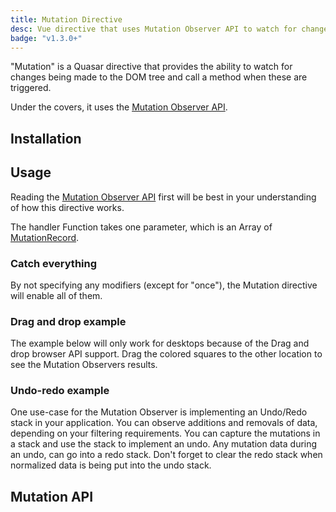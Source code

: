 ```yaml
---
title: Mutation Directive
desc: Vue directive that uses Mutation Observer API to watch for changes being made to the DOM tree.
badge: "v1.3.0+"
---
```


"Mutation" is a Quasar directive that provides the ability to watch for changes being made to the DOM tree and call a method when these are triggered.

Under the covers, it uses the [Mutation Observer API](https://developer.mozilla.org/en-US/docs/Web/API/MutationObserver).

## Installation

<doc-installation directives="Mutation" />

## Usage

Reading the [Mutation Observer API](https://developer.mozilla.org/en-US/docs/Web/API/MutationObserver) first will be best in your understanding of how this directive works.

The handler Function takes one parameter, which is an Array of [MutationRecord](https://developer.mozilla.org/en-US/docs/Web/API/MutationRecord).

### Catch everything

By not specifying any modifiers (except for "once"), the Mutation directive will enable all of them.

<doc-example title="Catch everything" file="Mutation/CatchAll" />

### Drag and drop example

The example below will only work for desktops because of the Drag and drop browser API support. Drag the colored squares to the other location to see the Mutation Observers results.

<doc-example title="Drag and Drop (desktop only)" file="Mutation/DragDrop" />

### Undo-redo example

One use-case for the Mutation Observer is implementing an Undo/Redo stack in your application. You can observe additions and removals of data, depending on your filtering requirements. You can capture the mutations in a stack and use the stack to implement an undo. Any mutation data during an undo, can go into a redo stack. Don't forget to clear the redo stack when normalized data is being put into the undo stack.

<doc-example title="Undo/Redo" file="Mutation/UndoRedo" />

## Mutation API

<doc-api file="Mutation" />
